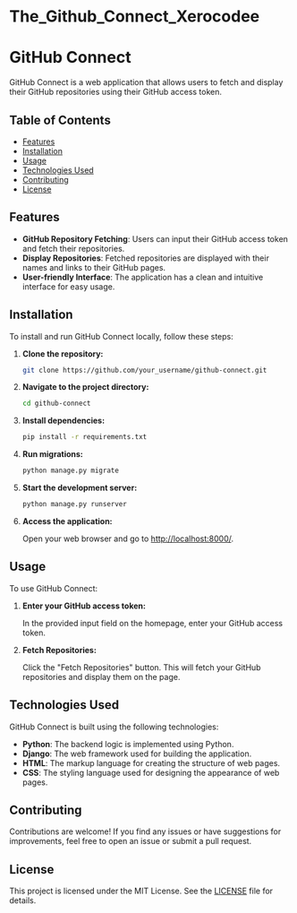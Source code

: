﻿# The_Github_Connect_Xerocodee
# GitHub Connect

GitHub Connect is a web application that allows users to fetch and display their GitHub repositories using their GitHub access token.

## Table of Contents

- [Features](#features)
- [Installation](#installation)
- [Usage](#usage)
- [Technologies Used](#technologies-used)
- [Contributing](#contributing)
- [License](#license)

## Features

- **GitHub Repository Fetching**: Users can input their GitHub access token and fetch their repositories.
- **Display Repositories**: Fetched repositories are displayed with their names and links to their GitHub pages.
- **User-friendly Interface**: The application has a clean and intuitive interface for easy usage.

## Installation

To install and run GitHub Connect locally, follow these steps:

1. **Clone the repository:**

    ```bash
    git clone https://github.com/your_username/github-connect.git
    ```

2. **Navigate to the project directory:**

    ```bash
    cd github-connect
    ```

3. **Install dependencies:**

    ```bash
    pip install -r requirements.txt
    ```

4. **Run migrations:**

    ```bash
    python manage.py migrate
    ```

5. **Start the development server:**

    ```bash
    python manage.py runserver
    ```

6. **Access the application:**

    Open your web browser and go to [http://localhost:8000/](http://localhost:8000/).

## Usage

To use GitHub Connect:

1. **Enter your GitHub access token:**

    In the provided input field on the homepage, enter your GitHub access token.

2. **Fetch Repositories:**

    Click the "Fetch Repositories" button. This will fetch your GitHub repositories and display them on the page.

## Technologies Used

GitHub Connect is built using the following technologies:

- **Python**: The backend logic is implemented using Python.
- **Django**: The web framework used for building the application.
- **HTML**: The markup language for creating the structure of web pages.
- **CSS**: The styling language used for designing the appearance of web pages.

## Contributing

Contributions are welcome! If you find any issues or have suggestions for improvements, feel free to open an issue or submit a pull request.

## License

This project is licensed under the MIT License. See the [LICENSE](LICENSE) file for details.
